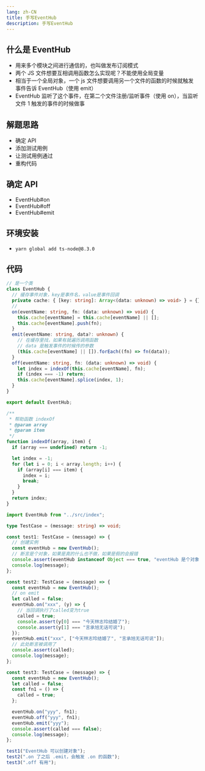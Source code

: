 ```yaml
---
lang: zh-CN
title: 手写EventHub
description: 手写EventHub
---
```



## 什么是 EventHub

- 用来多个模块之间进行通信的，也叫做发布订阅模式
- 两个 JS 文件想要互相调用函数怎么实现呢？不能使用全局变量
- 相当于一个全局对象，一个 js 文件想要调用另一个文件的函数的时候就触发事件告诉 EventHub（使用 emit）
- EventHub 监听了这个事件，在第二个文件注册/监听事件（使用 on），当监听文件 1 触发的事件的时候做事

## 解题思路

- 确定 API
- 添加测试用例
- 让测试用例通过
- 重构代码

## 确定 API

- EventHub#on
- EventHub#off
- EventHub#emit

## 环境安装

- `yarn global add ts-node@8.3.0`

## 代码

```typescript
// 是一个类
class EventHub {
  // 缓存事件对象，key是事件名，value是事件回调
  private cache: { [key: string]: Array<(data: unknown) => void> } = {};
  //
  on(eventName: string, fn: (data: unknown) => void) {
    this.cache[eventName] = this.cache[eventName] || [];
    this.cache[eventName].push(fn);
  }
  emit(eventName: string, data?: unknown) {
    // 在缓存里找，如果有就遍历调用函数
    // data 是触发事件的时候传的参数
    (this.cache[eventName] || []).forEach((fn) => fn(data));
  }
  off(eventName: string, fn: (data: unknown) => void) {
    let index = indexOf(this.cache[eventName], fn);
    if (index === -1) return;
    this.cache[eventName].splice(index, 1);
  }
}

export default EventHub;

/**
 * 帮助函数 indexOf
 * @param array
 * @param item
 */
function indexOf(array, item) {
  if (array === undefined) return -1;

  let index = -1;
  for (let i = 0; i < array.length; i++) {
    if (array[i] === item) {
      index = i;
      break;
    }
  }
  return index;
}
```

```typescript
import EventHub from "../src/index";

type TestCase = (message: string) => void;

const test1: TestCase = (message) => {
  // 创建实例
  const eventHub = new EventHub();
  // 断言是个对象，如果是真的什么也不做，如果是假的会报错
  console.assert(eventHub instanceof Object === true, "eventHub 是个对象");
  console.log(message);
};

const test2: TestCase = (message) => {
  const eventHub = new EventHub();
  // on emit
  let called = false;
  eventHub.on("xxx", (y) => {
    // 当回调执行了called变为true
    called = true;
    console.assert(y[0] === "今天林志玲结婚了");
    console.assert(y[1] === "言承旭无话可说");
  });
  eventHub.emit("xxx", ["今天林志玲结婚了", "言承旭无话可说"]);
  // 此处断言被调用了
  console.assert(called);
  console.log(message);
};

const test3: TestCase = (message) => {
  const eventHub = new EventHub();
  let called = false;
  const fn1 = () => {
    called = true;
  };

  eventHub.on("yyy", fn1);
  eventHub.off("yyy", fn1);
  eventHub.emit("yyy");
  console.assert(called === false);
  console.log(message);
};

test1("EventHub 可以创建对象");
test2(".on 了之后 .emit，会触发 .on 的函数");
test3(".off 有用");
```
